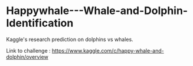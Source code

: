 # Happywhale---Whale-and-Dolphin-Identification

Kaggle's research prediction on dolphins vs whales. 

Link to challenge : https://www.kaggle.com/c/happy-whale-and-dolphin/overview

